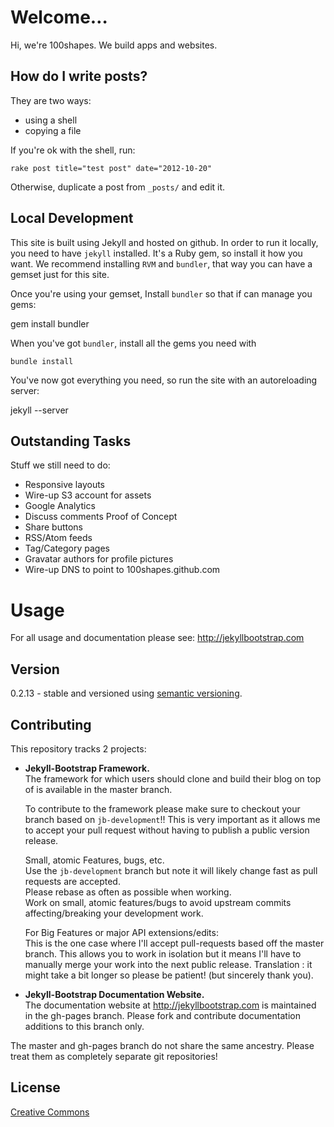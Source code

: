 # Welcome…

Hi, we're 100shapes. We build apps and websites.

## How do I write posts?

They are two ways:

- using a shell
- copying a file

If you're ok with the shell, run:

	rake post title="test post" date="2012-10-20"

Otherwise, duplicate a post from `_posts/` and edit it. 

## Local Development

This site is built using Jekyll and hosted on github. In order to run it locally, you need to have `jekyll` installed. It's a Ruby gem, so install it how you want. We recommend installing `RVM` and `bundler`, that way you can have a gemset just for this site.

Once you're using your gemset, Install `bundler` so that if can manage you gems:

  gem install bundler

When you've got `bundler`, install all the gems you need with

	bundle install

You've now got everything you need, so run the site with an autoreloading server:

  jekyll --server


## Outstanding Tasks

Stuff we still need to do:

- Responsive layouts
- Wire-up S3 account for assets
- Google Analytics
- Discuss comments Proof of Concept
- Share buttons
- RSS/Atom feeds
- Tag/Category pages
- Gravatar authors for profile pictures
- Wire-up DNS to point to 100shapes.github.com


# Usage

For all usage and documentation please see: <http://jekyllbootstrap.com>

## Version

0.2.13 - stable and versioned using [semantic versioning](http://semver.org/).

## Contributing 

This repository tracks 2 projects:

- **Jekyll-Bootstrap Framework.**  
  The framework for which users should clone and build their blog on top of is available in the master branch.
  
  To contribute to the framework please make sure to checkout your branch based on `jb-development`!!
  This is very important as it allows me to accept your pull request without having to publish a public version release.
  
  Small, atomic Features, bugs, etc.   
  Use the `jb-development` branch but note it will likely change fast as pull requests are accepted.   
  Please rebase as often as possible when working.   
  Work on small, atomic features/bugs to avoid upstream commits affecting/breaking your development work.
  
  For Big Features or major API extensions/edits:   
  This is the one case where I'll accept pull-requests based off the master branch.
  This allows you to work in isolation but it means I'll have to manually merge your work into the next public release.
  Translation : it might take a bit longer so please be patient! (but sincerely thank you).
 
- **Jekyll-Bootstrap Documentation Website.**    
  The documentation website at <http://jekyllbootstrap.com> is maintained in the gh-pages branch.
  Please fork and contribute documentation additions to this branch only.

The master and gh-pages branch do not share the same ancestry. Please treat them as completely separate git repositories!


## License

[Creative Commons](http://creativecommons.org/licenses/by-nc-sa/3.0/)
